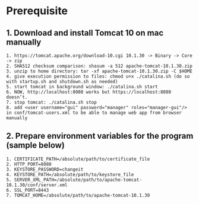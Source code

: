 # Prerequisite
## 1. Download and install Tomcat 10 on mac manually
    1. https://tomcat.apache.org/download-10.cgi 10.1.30 -> Binary -> Core -> zip
    2. SHA512 checksum comparison: shasum -a 512 apache-tomcat-10.1.30.zip
    3. unzip to home directory: tar -xf apache-tomcat-10.1.30.zip -C $HOME
    4. give execution permission to files: chmod u+x ./catalina.sh (do so with startup.sh and shutdown.sh as needed)
    5. start tomcat in background window: ./catalina.sh start
    6. NOW, http://localhost:8080 works but https://localhost:8080 doesn’t.
    7. stop tomcat: ./catalina.sh stop
    8. add <user username="gui" password="manager" roles="manager-gui"/> in conf/tomcat-users.xml to be able to manage web app from browser manually
## 2. Prepare environment variables for the program (sample below)
    1. CERTIFICATE_PATH=/absolute/path/to/certificate_file
    2. HTTP_PORT=8080
    3. KEYSTORE_PASSWORD=changeit
    4. KEYSTORE_PATH=/absolute/path/to/keystore_file
    5. SERVER_XML_PATH=/absolute/path/to/apache-tomcat-10.1.30/conf/server.xml
    6. SSL_PORT=8443
    7. TOMCAT_HOME=/absolute/path/to/apache-tomcat-10.1.30
